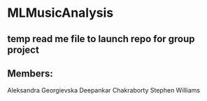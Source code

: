 # MLMusicAnalysis

## temp read me file to launch repo for group project 

## Members:
Aleksandra Georgievska
Deepankar Chakraborty
Stephen Williams 

